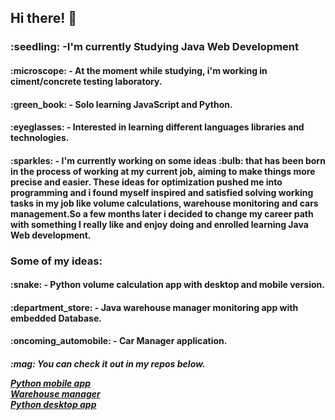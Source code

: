 ## Hi there! :wave:

<h3>:seedling: -I'm currently Studying Java Web Development
<h4>:microscope: - At the moment while studying, i'm working in ciment/concrete testing laboratory.
<h4>:green_book: - Solo learning JavaScript and Python.
<h4>:eyeglasses: - Interested in learning different languages libraries and technologies. 
<h4>:sparkles: - I'm currently working on some ideas :bulb: that has been born in the process of working at my current job, aiming to make things more precise and easier.
  These ideas for optimization pushed me into programming and i found myself inspired and satisfied solving working tasks in my job like volume calculations, warehouse monitoring and cars management.So a few months later i decided to change my career path with something I really like and enjoy doing and enrolled learning Java Web development.
<h3>Some of my ideas:
<h4>:snake: - Python volume calculation app with desktop and mobile version.
<h4>:department_store: - Java warehouse manager monitoring app with embedded Database.
<h4>:oncoming_automobile: - Car Manager application.
<h5>:mag: You can check it out in my repos below.

[Python mobile app](https://github.com/TeodorGjava/Mobile-android-app-Python-KivyMD)
  <br>
[Warehouse manager](https://github.com/TeodorGjava/warehouse-simple)
  <br>
[Python desktop app](https://github.com/TeodorGjava/ConcreteDesktopApp)

